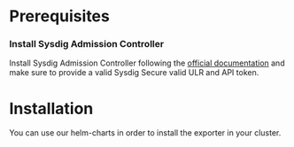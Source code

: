 # Prerequisites

### Install Sysdig Admission Controller
Install Sysdig Admission Controller following the [official documentation](https://docs.sysdig.com/en/docs/installation/admission-controller-installation/) and make sure to provide a valid Sysdig Secure valid ULR and API token.

# Installation

You can use our helm-charts in order to install the exporter in your cluster.